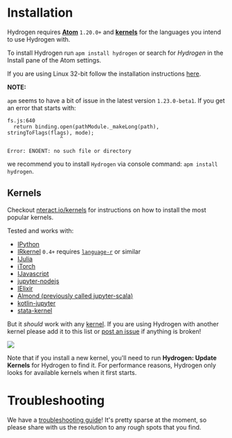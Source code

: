 # Installation

Hydrogen requires **[Atom](https://atom.io/)** `1.20.0+` and **[kernels](#kernels)** for the languages you intend to use Hydrogen with.

To install Hydrogen run `apm install hydrogen` or search for *Hydrogen* in the Install pane of the Atom settings.

If you are using Linux 32-bit follow the installation instructions [here](Troubleshooting.md).

**NOTE:**

`apm` seems to have a bit of issue in the latest version `1.23.0-beta1`. If you get an error that starts with:
```
fs.js:640
  return binding.open(pathModule._makeLong(path), stringToFlags(flags), mode);
                 ^

Error: ENOENT: no such file or directory
```
we recommend you to install `Hydrogen` via console command: `apm install hydrogen`.

## Kernels

Checkout [nteract.io/kernels](https://nteract.io/kernels) for instructions on how to install the most popular kernels.

Tested and works with:

- [IPython](http://ipython.org/)
- [IRkernel](https://github.com/IRkernel/IRkernel) `0.4+` requires [`language-r`](https://atom.io/packages/language-r) or similar
- [IJulia](https://github.com/JuliaLang/IJulia.jl)
- [iTorch](https://github.com/facebook/iTorch)
- [IJavascript](https://github.com/n-riesco/ijavascript)
- [jupyter-nodejs](https://github.com/notablemind/jupyter-nodejs)
- [IElixir](https://github.com/pprzetacznik/IElixir)
- [Almond (previously called jupyter-scala)](https://github.com/almond-sh/almond)
- [kotlin-jupyter](https://github.com/ligee/kotlin-jupyter)
- [stata-kernel](https://github.com/kylebarron/stata_kernel)

But it _should_ work with any [kernel](https://github.com/jupyter/jupyter/wiki/Jupyter-kernels). If you are using Hydrogen with another kernel please add it to this list or [post an issue](https://github.com/nteract/hydrogen/issues) if anything is broken!

<img src="https://cloud.githubusercontent.com/assets/13285808/16931386/048f056e-4d41-11e6-8563-3baa8ed84371.png">

Note that if you install a new kernel, you'll need to run **Hydrogen: Update Kernels** for Hydrogen to find it. For performance reasons, Hydrogen only looks for available kernels when it first starts.

# Troubleshooting

We have a [troubleshooting guide](Troubleshooting.md)! It's pretty sparse at the
moment, so please share with us the resolution to any rough spots that you find.
